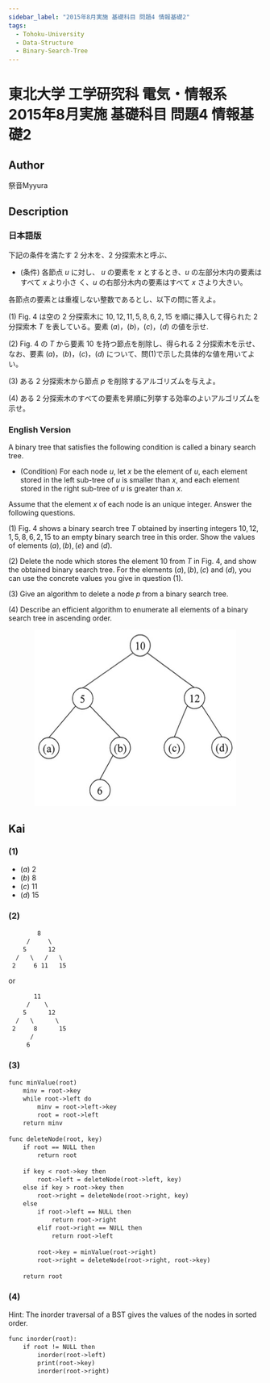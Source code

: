 ```yaml
---
sidebar_label: "2015年8月実施 基礎科目 問題4 情報基礎2"
tags:
  - Tohoku-University
  - Data-Structure
  - Binary-Search-Tree
---
```

# 東北大学 工学研究科 電気・情報系 2015年8月実施 基礎科目 問題4 情報基礎2

## **Author**
祭音Myyura

## **Description**
### 日本語版
下記の条件を満たす $2$ 分木を、$2$ 分探索木と呼ぶ、

- (条件) 各節点 $u$ に対し、 $u$ の要素を $x$ とするとき、$u$ の左部分木内の要素はすべて $x$ より小さ く、$u$ の右部分木内の要素はすべて $x$ さより大きい。

各節点の要素とは重複しない整数であるとし、以下の問に答えよ。

(1) Fig. 4 は空の $2$ 分探索木に $10, 12, 11, 5, 8, 6, 2, 15$ を順に挿入して得られた $2$ 分探索木 $T$ を表している。要素 $(a)，(b)，(c)，(d)$ の値を示せ.

(2) Fig. 4 の $T$ から要素 $10$ を持つ節点を削除し、得られる $2$ 分探索木を示せ、なお、要素 $(a)，(b)，(c)，(d)$ について、問(1)で示した具体的な値を用いてよい。

(3) ある $2$ 分探索木から節点 $p$ を削除するアルゴリズムを与えよ。

(4) ある $2$ 分探索木のすべての要素を昇順に列挙する効率のよいアルゴリズムを示せ。

### English Version
A binary tree that satisfies the following condition is called a binary search tree.

- (Condition) For each node $u$, let $x$ be the element of $u$, each element stored in the left sub-tree of $u$ is smaller than $x$, and each element stored in the right sub-tree of $u$ is greater than $x$.

Assume that the element $x$ of each node is an unique integer. Answer the following questions.

(1) Fig. 4 shows a binary search tree $T$ obtained by inserting integers $10, 12, 1, 5, 8, 6, 2, 15$ to an empty binary search tree in this order. Show the values of elements $(a), (b), (e)$ and $(d)$.

(2) Delete the node which stores the element $10$ from $T$ in Fig. 4, and show the obtained binary search tree. For the elements $(a), (b), (c)$ and $(d)$, you can use the concrete values you give in question (1).

(3) Give an algorithm to delete a node $p$ from a binary search tree.

(4) Describe an efficient algorithm to enumerate all elements of a binary search tree in ascending order.


<figure style="text-align:center;">
  <img src="https://raw.githubusercontent.com/Myyura/the_kai_project_assets/main/kakomonn/tohoku_university/engineering/ecei_2015_8_kiso_4_1.jpg" width="400" height="350" alt="Fig. 4"/>
</figure>

## **Kai**
### (1)

- $(a)$ 2
- $(b)$ 8
- $(c)$ 11
- $(d)$ 15

### (2)
```text
        8
     /     \
    5      12
  /   \   /   \
 2     6 11   15
```

or

```text
       11
     /    \
    5      12
  /   \      \
 2     8      15
      /
     6 
```

### (3)
```text
func minValue(root)
    minv = root->key
    while root->left do
        minv = root->left->key
        root = root->left
    return minv

func deleteNode(root, key)
    if root == NULL then
        return root

    if key < root->key then
        root->left = deleteNode(root->left, key)
    else if key > root->key then
        root->right = deleteNode(root->right, key)
    else
        if root->left == NULL then
            return root->right
        elif root->right == NULL then
            return root->left

        root->key = minValue(root->right)
        root->right = deleteNode(root->right, root->key)

    return root
```

### (4)
Hint: The inorder traversal of a BST gives the values of the nodes in sorted order.

```text
func inorder(root):
    if root != NULL then
        inorder(root->left)
        print(root->key)
        inorder(root->right)
```